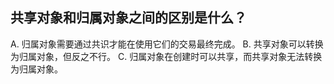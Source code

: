 ## 共享对象和归属对象之间的区别是什么？

A. 归属对象需要通过共识才能在使用它们的交易最终完成。
B. 共享对象可以转换为归属对象，但反之不行。
C. 归属对象在创建时可以共享，而共享对象无法转换为归属对象。